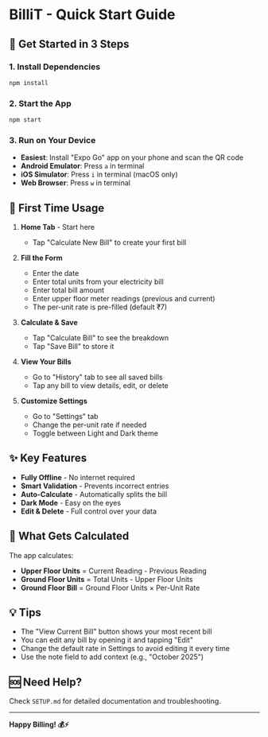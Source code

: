# BilliT - Quick Start Guide

## 🚀 Get Started in 3 Steps

### 1. Install Dependencies
```bash
npm install
```

### 2. Start the App
```bash
npm start
```

### 3. Run on Your Device
- **Easiest**: Install "Expo Go" app on your phone and scan the QR code
- **Android Emulator**: Press `a` in terminal
- **iOS Simulator**: Press `i` in terminal (macOS only)
- **Web Browser**: Press `w` in terminal

## 📱 First Time Usage

1. **Home Tab** - Start here
   - Tap "Calculate New Bill" to create your first bill

2. **Fill the Form**
   - Enter the date
   - Enter total units from your electricity bill
   - Enter total bill amount
   - Enter upper floor meter readings (previous and current)
   - The per-unit rate is pre-filled (default ₹7)

3. **Calculate & Save**
   - Tap "Calculate Bill" to see the breakdown
   - Tap "Save Bill" to store it

4. **View Your Bills**
   - Go to "History" tab to see all saved bills
   - Tap any bill to view details, edit, or delete

5. **Customize Settings**
   - Go to "Settings" tab
   - Change the per-unit rate if needed
   - Toggle between Light and Dark theme

## ✨ Key Features

- **Fully Offline** - No internet required
- **Smart Validation** - Prevents incorrect entries
- **Auto-Calculate** - Automatically splits the bill
- **Dark Mode** - Easy on the eyes
- **Edit & Delete** - Full control over your data

## 🎯 What Gets Calculated

The app calculates:
- **Upper Floor Units** = Current Reading - Previous Reading
- **Ground Floor Units** = Total Units - Upper Floor Units
- **Ground Floor Bill** = Ground Floor Units × Per-Unit Rate

## 💡 Tips

- The "View Current Bill" button shows your most recent bill
- You can edit any bill by opening it and tapping "Edit"
- Change the default rate in Settings to avoid editing it every time
- Use the note field to add context (e.g., "October 2025")

## 🆘 Need Help?

Check `SETUP.md` for detailed documentation and troubleshooting.

---

**Happy Billing! 💰⚡**
